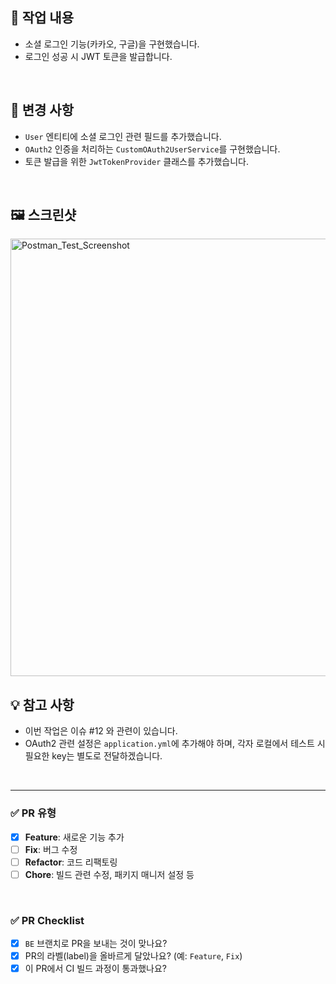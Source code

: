 ## 🚀 작업 내용
- 소셜 로그인 기능(카카오, 구글)을 구현했습니다.
- 로그인 성공 시 JWT 토큰을 발급합니다.

<br>

## 📝 변경 사항
- `User` 엔티티에 소셜 로그인 관련 필드를 추가했습니다.
- `OAuth2` 인증을 처리하는 `CustomOAuth2UserService`를 구현했습니다.
- 토큰 발급을 위한 `JwtTokenProvider` 클래스를 추가했습니다.

<br>

## 🖼️ 스크린샷
<img width="700" alt="Postman_Test_Screenshot" src="https://user-images.githubusercontent.com/...">

<br>

## 💡 참고 사항
- 이번 작업은 이슈 #12 와 관련이 있습니다.
- OAuth2 관련 설정은 `application.yml`에 추가해야 하며, 각자 로컬에서 테스트 시 필요한 key는 별도로 전달하겠습니다.

<br>

---

### ✅ PR 유형
- [x] **Feature**: 새로운 기능 추가
- [ ] **Fix**: 버그 수정
- [ ] **Refactor**: 코드 리팩토링
- [ ] **Chore**: 빌드 관련 수정, 패키지 매니저 설정 등

<br>

### ✅ PR Checklist
- [x] `BE` 브랜치로 PR을 보내는 것이 맞나요?
- [x] PR의 라벨(label)을 올바르게 달았나요? (예: `Feature`, `Fix`)
- [x] 이 PR에서 CI 빌드 과정이 통과했나요?

